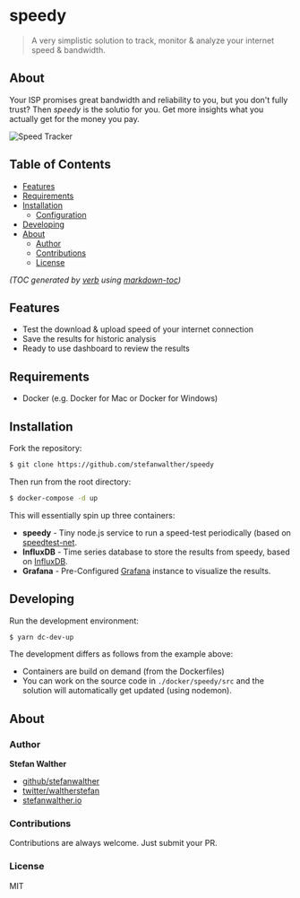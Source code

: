 # speedy

> A very simplistic solution to track, monitor & analyze your internet speed & bandwidth.

## About

Your ISP promises great bandwidth and reliability to you, but you don't fully trust?
Then _speedy_ is the solutio for you. Get more insights what you actually get for the money you pay.

![Speed Tracker](https://github.com/stefanwalther/speedy/blob/master/docker/speedy/docs/images/speed.png)

## Table of Contents

- [Features](#features)
- [Requirements](#requirements)
- [Installation](#installation)
  * [Configuration](#configuration)
- [Developing](#developing)
- [About](#about)
  * [Author](#author)
  * [Contributions](#contributions)
  * [License](#license)

_(TOC generated by [verb](https://github.com/verbose/verb) using [markdown-toc](https://github.com/jonschlinkert/markdown-toc))_

## Features

* Test the download & upload speed of your internet connection
* Save the results for historic analysis
* Ready to use dashboard to review the results

## Requirements

* Docker (e.g. Docker for Mac or Docker for Windows)

## Installation

Fork the repository:

```sh
$ git clone https://github.com/stefanwalther/speedy
```

Then run from the root directory:
```sh
$ docker-compose -d up
```

This will essentially spin up three containers:

* **speedy** - Tiny node.js service to run a speed-test periodically (based on [speedtest-net](https://github.com/ddsol/speedtest.net).
* **InfluxDB** - Time series database to store the results from speedy, based on [InfluxDB](https://github.com/influxdata/influxdb).
* **Grafana** - Pre-Configured [Grafana](https://github.com/grafana/grafana) instance to visualize the results.

## Developing

Run the development environment:

```sh
$ yarn dc-dev-up
```

The development differs as follows from the example above:

* Containers are build on demand (from the Dockerfiles)
* You can work on the source code in `./docker/speedy/src` and the solution will automatically get updated (using nodemon).

## About

### Author

**Stefan Walther**

* [github/stefanwalther](https://github.com/stefanwalther)
* [twitter/waltherstefan](http://twitter.com/waltherstefan)
* [stefanwalther.io](http://stefanwalther.io)

### Contributions

Contributions are always welcome. Just submit your PR.

### License

MIT